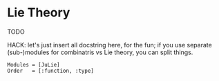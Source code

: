# Lie Theory

TODO


HACK: let's just insert all docstring here, for the fun;
if you use separate (sub-)modules for combinatris vs Lie theory,
you can split things.

```@autodocs
Modules = [JuLie]
Order   = [:function, :type]
```
